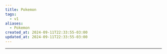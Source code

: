 ```yaml
---
title: Pokemon
tags:
  - v1
aliases:
  - Pokemon
created_at: 2024-09-11T22:33:55-03:00
updated_at: 2024-09-11T22:33:55-03:00
---
```



---


